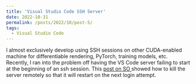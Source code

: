 ```yaml
---
title: 'Visual Studio Code SSH Server'
date: 2022-10-31
permalink: /posts/2022/10/post-5/
tags:
  - Visual Studio Code
---
```


I almost exclusively develop using SSH sessions on other CUDA-enabled machine for differentiable rendering, PyTorch, training models, etc.  Recently, I ran into the problem off having the VS Code server failing to start at the beginning of an ssh session.  This [post on SO ](https://stackoverflow.com/questions/67976875/vs-code-remote-ssh-the-vscode-server-failed-to-start-ssh) showed how to kill the server remotely so that it will restart on the next login attempt. 